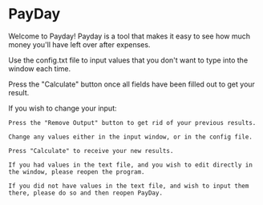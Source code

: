 # PayDay
Welcome to Payday!
Payday is a tool that makes it easy to see how much money you'll have left over after expenses.


Use the config.txt file to input values that you don't want to type into the window each time.

Press the "Calculate" button once all fields have been filled out to get your result.


If you wish to change your input:

	Press the "Remove Output" button to get rid of your previous results.
	
	Change any values either in the input window, or in the config file.
	
	Press "Calculate" to receive your new results.
	
	If you had values in the text file, and you wish to edit directly in the window, please reopen the program.
	
	If you did not have values in the text file, and wish to input them there, please do so and then reopen PayDay.
